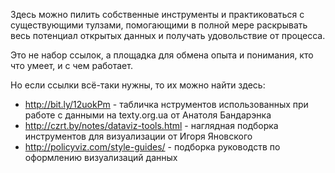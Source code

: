 Здесь можно пилить собственные инструменты и практиковаться с
существующими тулзами, помогающими в полной мере раскрывать весь
потенциал открытых данных и получать удовольствие от процесса.

Это не набор ссылок, а площадка для обмена опыта и понимания,
кто что умеет, и с чем работает.

Но если ссылки всё-таки нужны, то их можно найти здесь:

 * http://bit.ly/12uokPm - табличка нструментов использованных
   при работе с данными на texty.org.ua от Анатоля Бандарэнка
 * http://czrt.by/notes/dataviz-tools.html - наглядная подборка
   инструментов для визуализации от Игоря Яновского
 * http://policyviz.com/style-guides/ - подборка руководств по
   оформлению визуализаций данных
